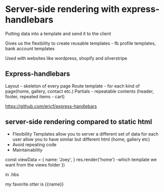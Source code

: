 # Server-side rendering with express-handlebars

Putting data into a template and send it to the client

Gives us the flexibility to create reusable templates - fb profile templates, bank account templates

Used with websites like wordpress, shopify and silverstripe

## Express-handlebars

Layout - skeleton of every page
Route template - for each kind of page(home, gallery, contact etc.)
Partials - repeatable contents (header, footer, repeated items - cart)

https://github.com/ericf/express-handlebars

## server-side rendering compared to static html

- Flexibility
Templates allow you to server a different set of data for each user
allow you to have similar but different html (home, gallery etc)
- Avoid repeating code
- Maintainability

const viewData = {
name: 'Joey',
}
res.render('home') -which template we want from the views folder
})

in .hbs
<p> my favorite otter is {{name}}</p>